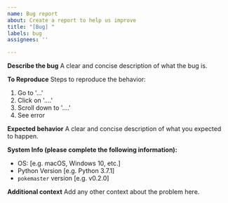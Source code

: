 ```yaml
---
name: Bug report
about: Create a report to help us improve
title: "[Bug] "
labels: bug
assignees: ''

---
```


**Describe the bug**
A clear and concise description of what the bug is.

**To Reproduce**
Steps to reproduce the behavior:
1. Go to '...'
2. Click on '....'
3. Scroll down to '....'
4. See error

**Expected behavior**
A clear and concise description of what you expected to happen.

**System Info (please complete the following information):**
 - OS: [e.g. macOS, Windows 10, etc.]
 - Python Version [e.g. Python 3.7.1]
 - `pokemaster` version [e.g. v0.2.0]

**Additional context**
Add any other context about the problem here.
